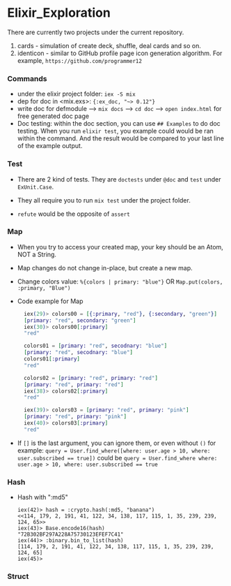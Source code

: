 # Elixir_Exploration

There are currently two projects under the current repository. 
1. cards - simulation of create deck, shuffle, deal cards and so on.
2. identicon - similar to GitHub profile page icon generation algorithm. For example, `https://github.com/programmer12`

### Commands
- under the elixir project folder: `iex -S mix`
- dep for doc in <mix.exs>: `{:ex_doc, "~> 0.12"}`
- write doc for defmodule --> `mix docs` --> `cd doc` --> `open index.html` for free generated doc page
- Doc testing: within the doc section, you can use `## Examples` to do doc testing. When you run `elixir test`, you example could would be ran within the command. And the result would be compared to your last line of the example output.

### Test
- There are 2 kind of tests. They are `doctests` under `@doc` and `test` under `ExUnit.Case`.
- They all require you to run `mix test` under the project folder.

- `refute` would be the opposite of `assert`

### Map
- When you try to access your created map, your key should be an Atom, NOT a String. 
- Map changes do not change in-place, but create a new map.
- Change colors value: `%{colors | primary: "blue"}` OR `Map.put(colors, :primary, "Blue")`
- Code example for Map
  ``` elixir
    iex(29)> colors00 = [{:primary, "red"}, {:secondary, "green"}] 
    [primary: "red", secondary: "green"]
    iex(30)> colors00[:primary]
    "red"

    colors01 = [primary: "red", secodnary: "blue"]
    [primary: "red", secodnary: "blue"]
    colors01[:primary]
    "red"

    colors02 = [primary: "red", primary: "red"]
    [primary: "red", primary: "red"]
    iex(38)> colors02[:primary]                         
    "red"

    iex(39)> colors03 = [primary: "red", primary: "pink"]
    [primary: "red", primary: "pink"]
    iex(40)> colors03[:primary]                          
    "red"
  ```

- If `[]` is the last argument, you can ignore them, or even without `()` for example: `query = User.find_where([where: user.age > 10, where: user.subscribed == true])` could be `query = User.find_where where: user.age > 10, where: user.subscribed == true` 

### Hash
- Hash with ":md5"
  ```
  iex(42)> hash = :crypto.hash(:md5, "banana")
  <<114, 179, 2, 191, 41, 122, 34, 138, 117, 115, 1, 35, 239, 239, 124, 65>>
  iex(43)> Base.encode16(hash) 
  "72B302BF297A228A75730123EFEF7C41"
  iex(44)> :binary.bin_to_list(hash) 
  [114, 179, 2, 191, 41, 122, 34, 138, 117, 115, 1, 35, 239, 239, 124, 65]
  iex(45)> 
  ```

### Struct
